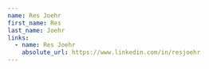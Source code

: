 ```yaml
---
name: Res Joehr
first_name: Res
last_name: Joehr
links:
  - name: Res Joehr
    absolute_url: https://www.linkedin.com/in/resjoehr
---
```

